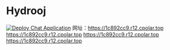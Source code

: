 # Hydrooj
[![Deploy Chat Application](https://github.com/zjx-kimi/Hydrooj/actions/workflows/deploy.yml/badge.svg)](https://github.com/zjx-kimi/Hydrooj/actions/workflows/deploy.yml)
网址：https://1c892cc9.r12.cpolar.top
https://1c892cc9.r12.cpolar.top
https://1c892cc9.r12.cpolar.top
https://1c892cc9.r12.cpolar.top
